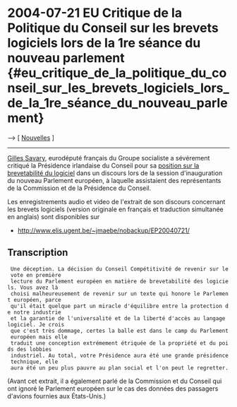 # 2004-07-21 EU Critique de la Politique du Conseil sur les brevets logiciels lors de la 1re séance du nouveau parlement {#eu_critique_de_la_politique_du_conseil_sur_les_brevets_logiciels_lors_de_la_1re_séance_du_nouveau_parlement}

\--\> \[ [ Nouvelles](SwpatcninoFr "wikilink") \]

------------------------------------------------------------------------

[ Gilles Savary](GillesSavaryFr "wikilink"), eurodéputé français du
Groupe socialiste a sévérement critiqué la Présidence irlandaise du
Conseil pour sa [ position sur la brevetabilité du
logiciel](Cons040518Fr "wikilink") dans un discours lors de la session
d\'inauguration du nouveau Parlement européen, à laquelle assistaient
des représentants de la Commission et de la Présidence du Conseil.

Les enregistrements audio et video de l\'extrait de son discours
concernant les brevets logiciels (version originale en français et
traduction simultanée en anglais) sont disponibles sur

-   <http://www.elis.ugent.be/~jmaebe/nobackup/EP20040721/>

## Transcription

` Une déception. La décision du Conseil Compétitivité de revenir sur le vote en première`\
` lecture du Parlement européen en matière de brevetabilité des logiciels. Vous avez là`\
` choisi malheureusement de revenir sur un texte qui honore le Parlement européen, parce`\
` qu'il était quelque part un miracle d'équilibre entre la protection de notre industrie`\
` et la garantie de l'universalité et de la liberté d'accès au langage logiciel. Je crois`\
` que c'est très dommage, certes la balle est dans le camp du Parlement européen mais elle`\
` traduit une conception extrémement étriquée de la propriété et du poids des lobbies`\
` industriel. Au total, votre Présidence aura été une grande présidence technique, elle`\
` aura été un peu plus pauvre au plan social et l'on peut le regretter.`

(Avant cet extrait, il a également parlé de la Commission et du Conseil
qui ont ignoré le Parlement européen sur le cas des données des
passagers d\'avions fournies aux États-Unis.)
